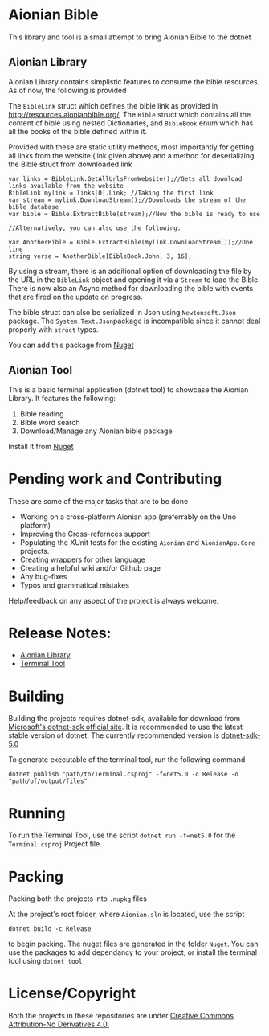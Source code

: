 # Aionian Bible

This library and tool is a small attempt to bring Aionian Bible to the dotnet

## Aionian Library

Aionian Library contains simplistic features to consume the bible resources. As of now, the following is provided

The `BibleLink` struct which defines the bible link as provided in http://resources.aionianbible.org/, The `Bible` struct which contains all the content of bible using nested Dictionaries, and `BibleBook` enum which has all the books of the bible defined within it.

Provided with these are static utility methods, most importantly for getting all links from the website (link given above) and a method for deserializing the Bible struct from downloaded link

   
	var links = BibleLink.GetAllUrlsFromWebsite();//Gets all download links available from the website
	BibleLink mylink = links[0].Link; //Taking the first link
	var stream = mylink.DownloadStream();//Downloads the stream of the bible database
	var bible = Bible.ExtractBible(stream);//Now the bible is ready to use
										   
	//Alternatively, you can also use the following:
	
	var AnotherBible = Bible.ExtractBible(mylink.DownloadStream());//One line 
	string verse = AnotherBible[BibleBook.John, 3, 16];

By using a stream, there is an additional option of downloading the file by the URL in the `BibleLink` object and opening it via a `Stream` to load the Bible. There is now also an Async method for downloading the bible with events that are fired on the update on progress.

The bible struct can also be serialized in Json using `Newtonsoft.Json` package. The `System.Text.Json`package is incompatible since it cannot deal properly with `struct` types.

You can add this package from [Nuget](https://www.nuget.org/packages/Azuxiren.Aionian/)

## Aionian Tool

This is a basic terminal application (dotnet tool) to showcase the Aionian Library. It features the following:

1) Bible reading
2) Bible word search
3) Download/Manage any Aionian bible package

Install it from [Nuget](https://www.nuget.org/packages/Azuxiren.Aionian.Terminal/)

# Pending work and Contributing

These are some of the major tasks that are to be done

- Working on a cross-platform Aionian app (preferrably on the Uno platform)
- Improving the Cross-refernces support
- Populating the XUnit tests for the existing `Aionian` and `AionianApp.Core` projects.
- Creating wrappers for other language
- Creating a helpful wiki and/or Github page
- Any bug-fixes
- Typos and grammatical mistakes

Help/feedback on any aspect of the project is always welcome.

# Release Notes:

- [Aionian Library](./Aionian/Release-Notes.md)
- [Terminal Tool](./Terminal/Release-Notes.md)

# Building

Building the projects requires dotnet-sdk, available for download from [Microsoft's dotnet-sdk official site](https://dotnet.microsoft.com/download). It is recommended to use the latest stable version of dotnet.
The currently recommended version is [dotnet-sdk-5.0](https://dotnet.microsoft.com/download/dotnet/5.0)

To generate executable of the terminal tool, run the following command

    dotnet publish "path/to/Terminal.csproj" -f=net5.0 -c Release -o "path/of/output/files"

# Running

To run the Terminal Tool, use the script `dotnet run -f=net5.0` for the `Terminal.csproj` Project file.

# Packing

Packing both the projects into `.nupkg` files

At the project's root folder, where `Aionian.sln` is located, use the script

	dotnet build -c Release

to begin packing. The nuget files are generated in the folder `Nuget`.
You can use the packages to add dependancy to your project, or install the terminal tool using `dotnet tool`

# License/Copyright

Both the projects in these repositories are under [Creative Commons Attribution-No Derivatives 4.0.](https://creativecommons.org/licenses/by/4.0/)

